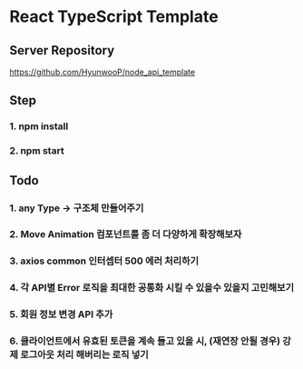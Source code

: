 # React TypeScript Template

## Server Repository

https://github.com/HyunwooP/node_api_template

## Step

### 1. npm install

### 2. npm start

## Todo

### 1. any Type -> 구조체 만들어주기

### 2. Move Animation 컴포넌트를 좀 더 다양하게 확장해보자

### 3. axios common 인터셉터 500 에러 처리하기

### 4. 각 API별 Error 로직을 최대한 공통화 시킬 수 있을수 있을지 고민해보기

### 5. 회원 정보 변경 API 추가

### 6. 클라이언트에서 유효된 토큰을 계속 들고 있을 시, (재연장 안될 경우) 강제 로그아웃 처리 해버리는 로직 넣기
